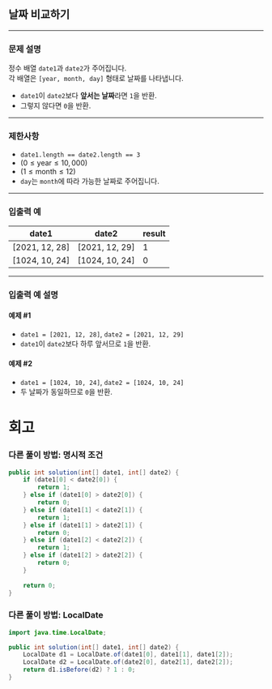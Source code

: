 ## 날짜 비교하기

---

### 문제 설명
정수 배열 `date1`과 `date2`가 주어집니다.  
각 배열은 `[year, month, day]` 형태로 날짜를 나타냅니다.

- `date1`이 `date2`보다 **앞서는 날짜**라면 `1`을 반환.
- 그렇지 않다면 `0`을 반환.

---

### 제한사항
- `date1.length == date2.length == 3`
- $( 0 \leq \text{year} \leq 10,000 )$
- $( 1 \leq \text{month} \leq 12 )$
- `day`는 `month`에 따라 가능한 날짜로 주어집니다.

---

### 입출력 예

| date1          | date2          | result |
|----------------|----------------|--------|
| [2021, 12, 28] | [2021, 12, 29] | 1      |
| [1024, 10, 24] | [1024, 10, 24] | 0      |

---

### 입출력 예 설명

#### 예제 #1
- `date1 = [2021, 12, 28]`, `date2 = [2021, 12, 29]`
- `date1`이 `date2`보다 하루 앞서므로 `1`을 반환.

#### 예제 #2
- `date1 = [1024, 10, 24]`, `date2 = [1024, 10, 24]`
- 두 날짜가 동일하므로 `0`을 반환.
# 회고
### 다른 풀이 방법: 명시적 조건
```java
public int solution(int[] date1, int[] date2) {
    if (date1[0] < date2[0]) {
        return 1;
    } else if (date1[0] > date2[0]) {
        return 0;
    } else if (date1[1] < date2[1]) {
        return 1;
    } else if (date1[1] > date2[1]) {
        return 0;
    } else if (date1[2] < date2[2]) {
        return 1;
    } else if (date1[2] > date2[2]) {
        return 0;
    }
    
    return 0;
}
```
### 다른 풀이 방법: LocalDate
```java
import java.time.LocalDate;

public int solution(int[] date1, int[] date2) {
    LocalDate d1 = LocalDate.of(date1[0], date1[1], date1[2]);
    LocalDate d2 = LocalDate.of(date2[0], date2[1], date2[2]);
    return d1.isBefore(d2) ? 1 : 0;
}
```